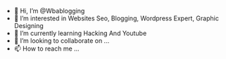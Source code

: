 - 👋 Hi, I’m @Wbablogging
- 👀 I’m interested in Websites Seo, Blogging, Wordpress Expert,
Graphic Designing
- 🌱 I’m currently learning Hacking And Youtube
- 💞️ I’m looking to collaborate on ...
- 📫 How to reach me ...

<!---
Wbablogging/Wbablogging is a ✨ special ✨ repository because its `README.md` (this file) appears on your GitHub profile.
You can click the Preview link to take a look at your changes.
--->
